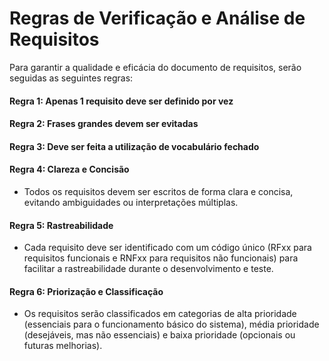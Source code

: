 # Regras de Verificação e Análise de Requisitos

Para garantir a qualidade e eficácia do documento de requisitos, serão seguidas as seguintes regras:

#### Regra 1: Apenas 1 requisito deve ser definido por vez

#### Regra 2: Frases grandes devem ser evitadas

#### Regra 3: Deve ser feita a utilização de vocabulário fechado

#### Regra 4: Clareza e Concisão
- Todos os requisitos devem ser escritos de forma clara e concisa, evitando ambiguidades ou interpretações múltiplas.

#### Regra 5: Rastreabilidade
- Cada requisito deve ser identificado com um código único (RFxx para requisitos funcionais e RNFxx para requisitos não funcionais) para facilitar a rastreabilidade durante o desenvolvimento e teste.

#### Regra 6: Priorização e Classificação
- Os requisitos serão classificados em categorias de alta prioridade (essenciais para o funcionamento básico do sistema), média prioridade (desejáveis, mas não essenciais) e baixa prioridade (opcionais ou futuras melhorias).
